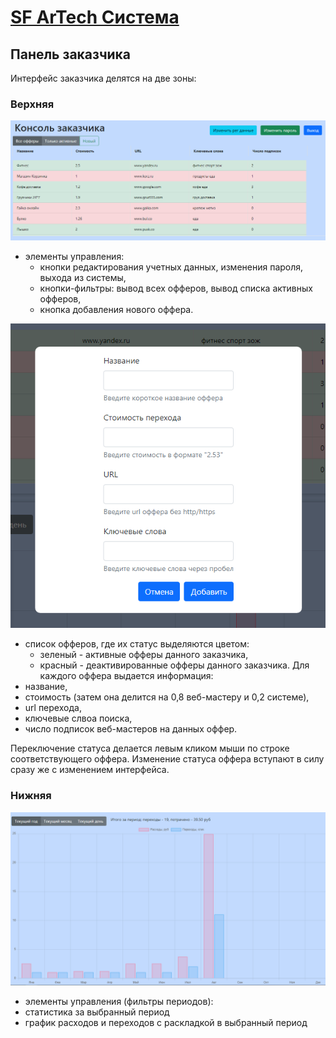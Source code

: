 # [SF ArTech Система](../README.md)

## Панель заказчика

Интерфейс заказчика делятся на две зоны:
### Верхняя

![верхняя часть интерфейса](/docs/img/offer1.png)

- элементы управления: 
    * кнопки редактирования учетных данных, изменения пароля, выхода из системы,
    * кнопки-фильтры: вывод всех офферов, вывод списка активных офферов,
    * кнопка добавления нового оффера.

![окно нового оффера](/docs/img/offer3.png)
- список офферов, где их статус выделяются цветом:
    * зеленый - активные офферы данного заказчика,
    * красный - деактивированные  офферы данного заказчика.
Для каждого оффера выдается информация: 
- название, 
- стоимость (затем она делится на 0,8 веб-мастеру и 0,2 системе),
- url перехода,
- ключевые слвоа поиска,
- число подписок веб-мастеров на данных оффер.

Переключение статуса делается левым кликом мыши по строке соответствующего оффера. Изменение статуса оффера вступают в силу сразу же с изменением интерфейса.

### Нижняя

![нижняя часть интерфейса](/docs/img/offer2.png)

- элементы управления (фильтры периодов):
- статистика за выбранный период
- график расходов и переходов с раскладкой в выбранный период
